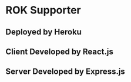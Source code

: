 # ROK Supporter

## Deployed by Heroku

## Client Developed by React.js

## Server Developed by Express.js

